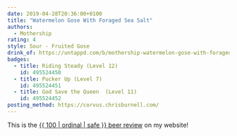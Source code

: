 ```yaml
---
date: 2019-04-28T20:36:00+0100
title: "Watermelon Gose With Foraged Sea Salt"
authors:
  - Mothership
rating: 4
style: Sour - Fruited Gose
drink_of: https://untappd.com/b/mothership-watermelon-gose-with-foraged-sea-salt/3168769
badges:
  - title: Riding Steady (Level 12)
    id: 495524450
  - title: Pucker Up (Level 7)
    id: 495524451
  - title: God Save the Queen  (Level 11)
    id: 495524452
posting_method: https://corvus.chrisburnell.com/
---
```


<p class=" [ box ] [ center ] [ gamma ] ">This is the <a href="/beer/">{{ 100 | ordinal | safe }} beer review</a> on my website!</p>
